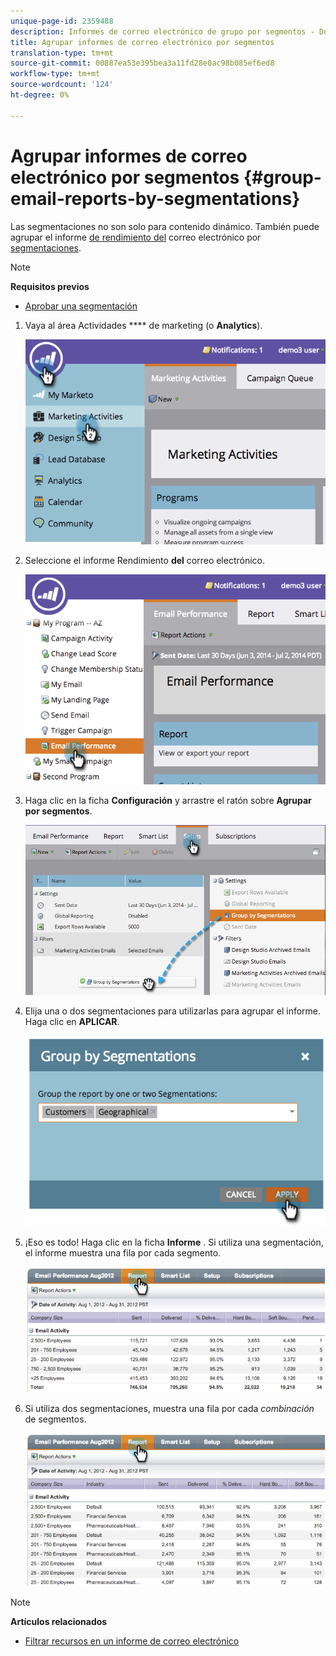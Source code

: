 ```yaml
---
unique-page-id: 2359488
description: Informes de correo electrónico de grupo por segmentos - Documentos de marketing - Documentación del producto
title: Agrupar informes de correo electrónico por segmentos
translation-type: tm+mt
source-git-commit: 00887ea53e395bea3a11fd28e0ac98b085ef6ed8
workflow-type: tm+mt
source-wordcount: '124'
ht-degree: 0%

---
```



# Agrupar informes de correo electrónico por segmentos {#group-email-reports-by-segmentations}

Las segmentaciones no son solo para contenido dinámico. También puede agrupar el informe [de rendimiento del](../../../../product-docs/email-marketing/email-programs/email-program-data/email-performance-report.md) correo electrónico por [segmentaciones](http://docs.marketo.com/display/docs/segmentation+and+snippets).

>[!NOTE]
>
>**Requisitos previos**
>
>* [Aprobar una segmentación](approve-a-segmentation.md)

>



1. Vaya al área Actividades **** de marketing (o **Analytics**).

   ![](assets/image2014-9-16-9-3a15-3a58.png)

1. Seleccione el informe Rendimiento **del** correo electrónico.

   ![](assets/image2014-9-16-9-3a16-3a6.png)

1. Haga clic en la ficha **Configuración** y arrastre el ratón sobre **Agrupar por segmentos**.

   ![](assets/image2014-9-16-9-3a16-3a59.png)

1. Elija una o dos segmentaciones para utilizarlas para agrupar el informe. Haga clic en **APLICAR**.

   ![](assets/image2014-9-16-9-3a17-3a9.png)

1. ¡Eso es todo! Haga clic en la ficha **Informe** . Si utiliza una segmentación, el informe muestra una fila por cada segmento.

   ![](assets/image2014-9-16-9-3a17-3a17.png)

1. Si utiliza dos segmentaciones, muestra una fila por cada *combinación* de segmentos.

   ![](assets/image2014-9-16-9-3a17-3a26.png)

>[!NOTE]
>
>**Artículos relacionados**
>
>* [Filtrar recursos en un informe de correo electrónico](../../../../product-docs/reporting/basic-reporting/report-activity/filter-assets-in-an-email-report.md)

>



